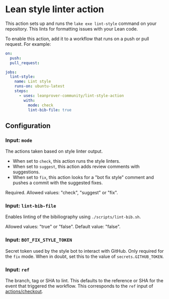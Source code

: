 # Lean style linter action

This action sets up and runs the `lake exe lint-style` command on your repository. This lints for formatting issues with your Lean code.

To enable this action, add it to a workflow that runs on a push or pull request. For example:
```yml
on:
  push:
  pull_request:

jobs:
  lint-style:
    name: Lint style
    runs-on: ubuntu-latest
    steps:
      - uses: leanprover-community/lint-style-action
        with:
          mode: check
          lint-bib-file: true
```

## Configuration

### Input: `mode`

The actions taken based on style linter output.

* When set to `check`, this action runs the style linters.
* When set to `suggest`, this action adds review comments with suggestions.
* When set to `fix`, this action looks for a "bot fix style" comment and pushes a commit with the suggested fixes.

Required. Allowed values: "check", "suggest" or "fix".

### Input: `lint-bib-file`

Enables linting of the bibiliography using `./scripts/lint-bib.sh`.

Allowed values: "true" or "false". Default value: "false".

### Input: `BOT_FIX_STYLE_TOKEN`

Secret token used by the style bot to interact with GitHub. Only required for the `fix` mode. When in doubt, set this to the value of `secrets.GITHUB_TOKEN`.

### Input: `ref`

The branch, tag or SHA to lint. This defaults to the reference or SHA for the event that triggered the workflow. This corresponds to the `ref` input of [actions/checkout](https://github.com/actions/checkout).
